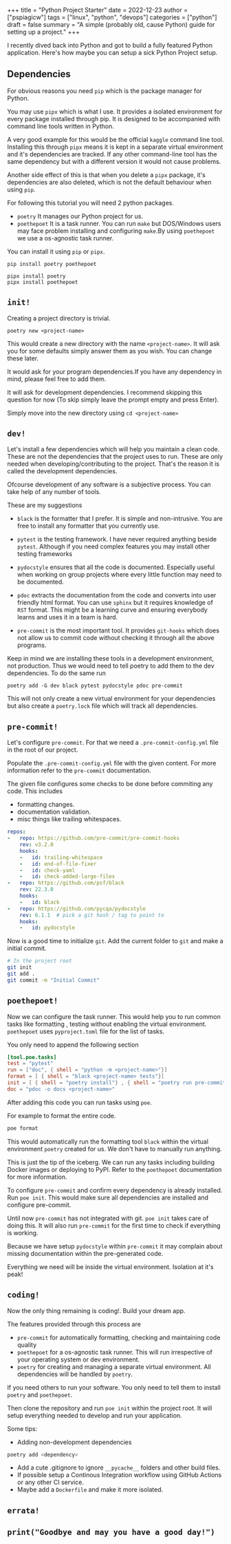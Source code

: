 +++
title = "Python Project Starter"
date = 2022-12-23
author = ["pspiagicw"]
tags = ["linux", "python", "devops"]
categories = ["python"]
draft = false
summary = "A simple (probably old, cause Python) guide for setting up a project."
+++

I recently dived back into Python and got to build a fully featured Python application.
Here's how maybe you can setup a sick Python Project setup.


## Dependencies

For obvious reasons you need `pip` which is the package manager for Python.

You may use `pipx` which is what I use. It provides a isolated environment for every package installed through pip.
It is designed to be accompanied with command line tools written in Python. 

A very good example for this would be the official `kaggle` command line tool.
Installing this through `pipx` means it is kept in a separate virtual environment and it's dependencies are tracked.
If any other command-line tool has the same dependency but with a different version it would not cause problems.

Another side effect of this is that when you delete a `pipx` package, it's dependencies are also deleted, which is not the default behaviour when using `pip`.

For following this tutorial you will need 2 python packages.

- `poetry` It manages our Python project for us.
- `poethepoet` It is a task runner. You can run `make` but DOS/Windows users may face problem installing  and configuring `make`.By using `poethepoet` we use a os-agnostic task runner.


You can install it using `pip` or `pipx`.


```shell
pip install poetry poethepoet

```

```shell
pipx install poetry
pipx install poethepoet

```

## `init!`

Creating a project directory is trivial.

```shell
poetry new <project-name>
```

This would create a new directory with the name `<project-name>`. It will ask you for some defaults simply answer them as you wish. You can change these later.

It would ask for your program dependencies.If you have any dependency in mind, please feel free to add them.

It will ask for development dependencies. I recommend skipping this question for now (To skip simply leave the prompt empty and press Enter).

Simply move into the new directory using `cd <project-name>`

## `dev!`

Let's install a few dependencies which will help you maintain a clean code. These are not the dependencies that the project uses to run.
These are only needed when developing/contributing to the project. That's the reason it is called the development dependencies.

Ofcourse development of any software is a subjective process. You can take help of any number of tools.

These are my suggestions

- `black` is the formatter that I prefer. It is simple and non-intrusive. You are free to install any formatter that you currently use.

- `pytest` is the testing framework. I have never required anything beside `pytest`. Although if you need complex features you may install other testing frameworks

- `pydocstyle` ensures that all the code is documented. Especially useful when working on group projects where every little function may need to be documented.

- `pdoc` extracts the documentation from the code and converts into user friendly html format. You can use `sphinx` but it requires knowledge of `RST` format.
This might be a learning curve and ensuring everybody learns and uses it in a team is hard.

- `pre-commit` is the most important tool. It provides `git-hooks` which does not allow us to commit code without checking it through all the above programs.

Keep in mind we are installing these tools in a development environment, not production. Thus we would need to tell poetry to add them to the dev dependencies.
To do the same run

```shell
poetry add -G dev black pytest pydocstyle pdoc pre-commit

```

This will not only create a new virtual environment for your dependencies but also create a `poetry.lock` file which will track all dependencies.
## `pre-commit!`

Let's configure `pre-commit`. For that we need a `.pre-commit-config.yml` file in the root of our project.

Populate the `.pre-commit-config.yml` file with the given content. For more information refer to the `pre-commit` documentation.

The given file configures some checks to be done before commiting any code. This includes
- formatting changes.
- documentation validation.
- misc things like trailing whitespaces.


```yaml
repos:
-   repo: https://github.com/pre-commit/pre-commit-hooks
    rev: v3.2.0
    hooks:
    -   id: trailing-whitespace
    -   id: end-of-file-fixer
    -   id: check-yaml
    -   id: check-added-large-files
-   repo: https://github.com/psf/black
    rev: 22.3.0
    hooks:
    -   id: black
-   repo: https://github.com/pycqa/pydocstyle
    rev: 6.1.1  # pick a git hash / tag to point to
    hooks:
    -   id: pydocstyle

```

Now is a good time to initialize `git`. Add the current folder to `git` and make a initial commit.

```sh
# In the project root
git init
git add .
git commit -m "Initial Commit"

```

## `poethepoet!`

Now we can configure the task runner. This would help you to run common tasks like formatting , testing without enabling the virtual environment.
`poethepoet` uses `pyproject.toml` file for the list of tasks.

You only need to append the following section


```toml
[tool.poe.tasks]
test = "pytest"
run = ["doc", { shell = "python -m <project-name>"}]
format = [ { shell = "black <project-name> tests"}]
init = [ { shell = "poetry install"} , { shell = "poetry run pre-commit install"} , { shell = "poetry run pre-commit "} ]
doc = "pdoc -o docs <project-name>"

```

After adding this code you can run tasks using `poe`.

For example to format the entire code.

```sh
poe format
```
This would automatically run the formatting tool `black` within the virtual environment `poetry` created for us.
We don't have to manually run anything.

This is just the tip of the iceberg. We can run any tasks including building Docker images or deploying to PyPI.
Refer to the `poethepoet` documentation for more information.

To configure `pre-commit` and confirm every dependency is already installed. Run `poe init`.
This would make sure all dependencies are installed and configure pre-commit.

Until now `pre-commit` has not integrated with git. `poe init` takes care of doing this.
It will also run `pre-commit` for the first time to check if everything is working.

Because we have setup `pydocstyle` within `pre-commit` it may complain about missing documentation within the pre-generated code.

Everything we need will be inside the virtual environment. Isolation at it's peak!

## `coding!`

Now the only thing remaining is coding!. Build your dream app.

The features provided through this process are

- `pre-commit` for automatically formatting, checking and maintaining code quality
- `poethepoet` for a os-agnostic task runner. This will run irrespective of your operating system or dev environment. 
- `poetry` for creating and managing a separate virtual environment. All dependencies will be handled by `poetry`.

If you need others to run your software. You only need to tell them to install `poetry` and `poethepoet`.

Then clone the repository and run `poe init` within the project root. It will setup everything needed to develop and run your application.

Some tips:

- Adding non-development dependencies
```sh
poetry add <dependency>
```
- Add a cute .gitignore to ignore `__pycache__` folders and other build files.
- If possible setup a Continous Integration workflow using GitHub Actions or any other CI service.
- Maybe add a `Dockerfile` and make it more isolated.

## `errata!`

## `print("Goodbye and may you have a good day!")`












